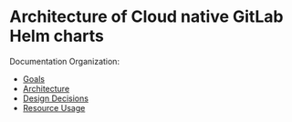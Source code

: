 # Architecture of Cloud native GitLab Helm charts

Documentation Organization:

- [Goals](goals.md)
- [Architecture](architecture.md)
- [Design Decisions](decisions.md)
- [Resource Usage](resource-usage.md)
